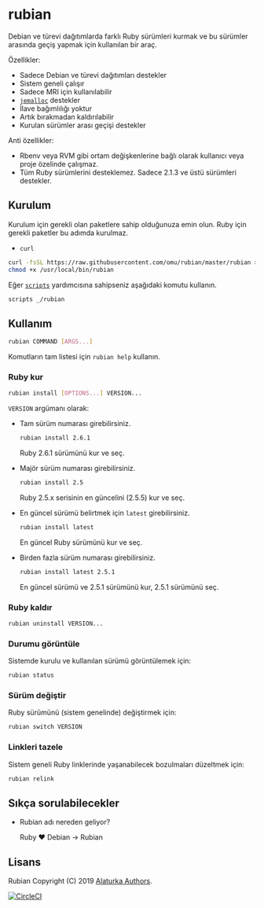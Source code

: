 rubian
======

Debian ve türevi dağıtımlarda farklı Ruby sürümleri kurmak ve bu sürümler arasında geçiş yapmak için kullanılan bir
araç.

Özellikler:

- Sadece Debian ve türevi dağıtımları destekler
- Sistem geneli çalışır
- Sadece MRI için kullanılabilir
- [`jemalloc`](http://jemalloc.net) destekler
- İlave bağımlılığı yoktur
- Artık bırakmadan kaldırılabilir
- Kurulan sürümler arası geçişi destekler

Anti özellikler:

- Rbenv veya RVM gibi ortam değişkenlerine bağlı olarak kullanıcı veya proje özelinde çalışmaz.
- Tüm Ruby sürümlerini desteklemez.  Sadece 2.1.3 ve üstü sürümleri destekler.

Kurulum
-------

Kurulum için gerekli olan paketlere sahip olduğunuza emin olun. Ruby için gerekli paketler bu adımda kurulmaz.

- `curl`

```sh
curl -fsSL https://raw.githubusercontent.com/omu/rubian/master/rubian >/usr/local/bin/rubian
chmod +x /usr/local/bin/rubian
```

Eğer [`scripts`](https://github.com/omu/debian/blob/master/bin/scripts) yardımcısına sahipseniz aşağıdaki komutu
kullanın.

```sh
scripts _/rubian
```

Kullanım
--------

```sh
rubian COMMAND [ARGS...]
```

Komutların tam listesi için `rubian help` kullanın.

### Ruby kur

```sh
rubian install [OPTIONS...] VERSION...
```

`VERSION` argümanı olarak:

- Tam sürüm numarası girebilirsiniz.

  ```sh
  rubian install 2.6.1
  ```

  Ruby 2.6.1 sürümünü kur ve seç.

- Majör sürüm numarası girebilirsiniz.

  ```sh
  rubian install 2.5
  ```

  Ruby 2.5.x serisinin en güncelini (2.5.5) kur ve seç.

- En güncel sürümü belirtmek için `latest` girebilirsiniz.

  ```sh
  rubian install latest
  ```

  En güncel Ruby sürümünü kur ve seç.

- Birden fazla sürüm numarası girebilirsiniz.

  ```sh
  rubian install latest 2.5.1
  ```

  En güncel sürümü ve 2.5.1 sürümünü kur, 2.5.1 sürümünü seç.

### Ruby kaldır

```sh
rubian uninstall VERSION...
```

### Durumu görüntüle

Sistemde kurulu ve kullanılan sürümü görüntülemek için:

```sh
rubian status
```

### Sürüm değiştir

Ruby sürümünü (sistem genelinde) değiştirmek için:

```sh
rubian switch VERSION
```

### Linkleri tazele

Sistem geneli Ruby linklerinde yaşanabilecek bozulmaları düzeltmek için:

```sh
rubian relink
```

Sıkça sorulabilecekler
----------------------

- Rubian adı nereden geliyor?

  Ruby :heart: Debian → Rubian

Lisans
------

Rubian Copyright (C) 2019 [Alaturka Authors](https://github.com/alaturka).

[![CircleCI](https://circleci.com/gh/omu/rubian.svg)](https://circleci.com/gh/omu/rubian)
